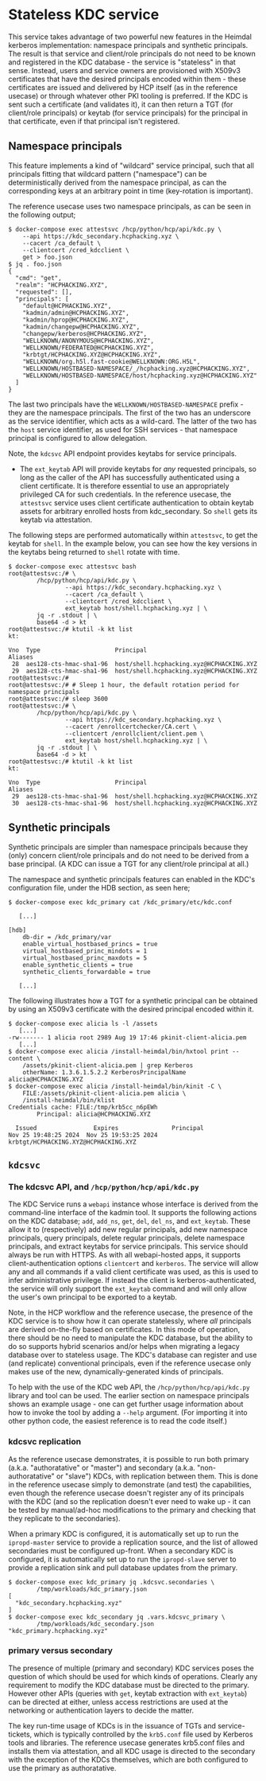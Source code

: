 # Stateless KDC service

This service takes advantage of two powerful new features in the Heimdal
kerberos implementation: namespace principals and synthetic principals.
The result is that service and client/role principals do not need to be known
and registered in the KDC database - the service is "stateless" in that sense.
Instead, users and service owners are provisioned with X509v3 certificates that
have the desired principals encoded within them - these certificates are issued
and delivered by HCP itself (as in the reference usecase) or through whatever
other PKI tooling is preferred. If the KDC is sent such a certificate (and
validates it), it can then return a TGT (for client/role principals) or keytab
(for service principals) for the principal in that certificate, even if that
principal isn't registered.

## Namespace principals

This feature implements a kind of "wildcard" service principal, such that all
principals fitting that wildcard pattern ("namespace") can be deterministically
derived from the namespace principal, as can the corresponding keys at an
arbitrary point in time (key-rotation is important).

The reference usecase uses two namespace principals, as can be seen in the
following output;

```
$ docker-compose exec attestsvc /hcp/python/hcp/api/kdc.py \
    --api https://kdc_secondary.hcphacking.xyz \
    --cacert /ca_default \
    --clientcert /cred_kdcclient \
    get > foo.json
$ jq . foo.json
{
  "cmd": "get",
  "realm": "HCPHACKING.XYZ",
  "requested": [],
  "principals": [
    "default@HCPHACKING.XYZ",
    "kadmin/admin@HCPHACKING.XYZ",
    "kadmin/hprop@HCPHACKING.XYZ",
    "kadmin/changepw@HCPHACKING.XYZ",
    "changepw/kerberos@HCPHACKING.XYZ",
    "WELLKNOWN/ANONYMOUS@HCPHACKING.XYZ",
    "WELLKNOWN/FEDERATED@HCPHACKING.XYZ",
    "krbtgt/HCPHACKING.XYZ@HCPHACKING.XYZ",
    "WELLKNOWN/org.h5l.fast-cookie@WELLKNOWN:ORG.H5L",
    "WELLKNOWN/HOSTBASED-NAMESPACE/_/hcphacking.xyz@HCPHACKING.XYZ",
    "WELLKNOWN/HOSTBASED-NAMESPACE/host/hcphacking.xyz@HCPHACKING.XYZ"
  ]
}
```

The last two principals have the `WELLKNOWN/HOSTBASED-NAMESPACE` prefix - they
are the namespace principals. The first of the two has an underscore as the
service identifier, which acts as a wild-card. The latter of the two has the
`host` service identifier, as used for SSH services - that namespace principal
is configured to allow delegation.

Note, the `kdcsvc` API endpoint provides keytabs for service principals.

* The `ext_keytab` API will provide keytabs for _any_ requested principals, so
  long as the caller of the API has successfully authenticated using a client
  certificate. It is therefore essential to use an appropriately privileged CA
  for such credentials. In the reference usecase, the `attestsvc` service uses
  client certificate authentication to obtain keytab assets for arbitrary
  enrolled hosts from kdc\_secondary. So `shell` gets its keytab via
  attestation.

The following steps are performed automatically within `attestsvc`, to get the
keytab for `shell`. In the example below, you can see how the key versions in
the keytabs being returned to `shell` rotate with time.
```
$ docker-compose exec attestsvc bash
root@attestsvc:/# \
        /hcp/python/hcp/api/kdc.py \
                --api https://kdc_secondary.hcphacking.xyz \
                --cacert /ca_default \
                --clientcert /cred_kdcclient \
                ext_keytab host/shell.hcphacking.xyz | \
        jq -r .stdout | \
        base64 -d > kt
root@attestsvc:/# ktutil -k kt list
kt:

Vno  Type                     Principal                                     Aliases
 28  aes128-cts-hmac-sha1-96  host/shell.hcphacking.xyz@HCPHACKING.XYZ
 29  aes128-cts-hmac-sha1-96  host/shell.hcphacking.xyz@HCPHACKING.XYZ
root@attestsvc:/#
root@attestsvc:/# # Sleep 1 hour, the default rotation period for namespace principals
root@attestsvc:/# sleep 3600
root@attestsvc:/# \
        /hcp/python/hcp/api/kdc.py \
                --api https://kdc_secondary.hcphacking.xyz \
                --cacert /enrollcertchecker/CA.cert \
                --clientcert /enrollclient/client.pem \
                ext_keytab host/shell.hcphacking.xyz | \
        jq -r .stdout | \
        base64 -d > kt
root@attestsvc:/# ktutil -k kt list
kt:

Vno  Type                     Principal                                     Aliases
 29  aes128-cts-hmac-sha1-96  host/shell.hcphacking.xyz@HCPHACKING.XYZ
 30  aes128-cts-hmac-sha1-96  host/shell.hcphacking.xyz@HCPHACKING.XYZ
```

## Synthetic principals

Synthetic principals are simpler than namespace principals because they (only)
concern client/role principals and do not need to be derived from a base
principal. (A KDC can issue a TGT for any client/role principal at all.)

The namespace and synthetic principals features can enabled in the KDC's
configuration file, under the HDB section, as seen here;

```
$ docker-compose exec kdc_primary cat /kdc_primary/etc/kdc.conf

   [...]

[hdb]
	db-dir = /kdc_primary/var
	enable_virtual_hostbased_princs = true
	virtual_hostbased_princ_mindots = 1
	virtual_hostbased_princ_maxdots = 5
	enable_synthetic_clients = true
	synthetic_clients_forwardable = true

   [...]
```

The following illustrates how a TGT for a synthetic principal can be obtained by using an X509v3 certificate with the desired principal encoded within it.

```
$ docker-compose exec alicia ls -l /assets
   [...]
-rw------- 1 alicia root 2989 Aug 19 17:46 pkinit-client-alicia.pem
   [...]
$ docker-compose exec alicia /install-heimdal/bin/hxtool print --content \
    /assets/pkinit-client-alicia.pem | grep Kerberos
	otherName: 1.3.6.1.5.2.2 KerberosPrincipalName alicia@HCPHACKING.XYZ
$ docker-compose exec alicia /install-heimdal/bin/kinit -C \
    FILE:/assets/pkinit-client-alicia.pem alicia \
    /install-heimdal/bin/klist
Credentials cache: FILE:/tmp/krb5cc_n6pEWh
        Principal: alicia@HCPHACKING.XYZ

  Issued                Expires               Principal
Nov 25 19:48:25 2024  Nov 25 19:53:25 2024  krbtgt/HCPHACKING.XYZ@HCPHACKING.XYZ
```

## `kdcsvc`

### The kdcsvc API, and `/hcp/python/hcp/api/kdc.py`

The KDC Service runs a `webapi` instance whose interface is derived from the
command-line interface of the kadmin tool. It supports the following actions on
the KDC database; `add`, `add_ns`, `get`, `del`, `del_ns`, and `ext_keytab`.
These allow it to (respectively) add new regular principals, add new namespace
principals, query principals, delete regular principals, delete namespace
principals, and extract keytabs for service principals. This service should
always be run with HTTPS. As with all webapi-hosted apps, it supports
client-authentication options `clientcert` and `kerberos`. The service will
allow any and all commands if a valid client certificate was used, as this is
used to infer administrative privilege. If instead the client is
kerberos-authenticated, the service will only support the `ext_keytab` command
and will only allow the user's own principal to be exported to a keytab.

Note, in the HCP workflow and the reference usecase, the presence of the KDC
service is to show how it can operate statelessly, where _all_ principals are
derived on-the-fly based on certificates. In this mode of operation, there
should be no need to manipulate the KDC database, but the ability to do so
supports hybrid scenarios and/or helps when migrating a legacy database over to
stateless usage. The KDC's database can register and use (and replicate)
conventional principals, even if the reference usecase only makes use of the
new, dynamically-generated kinds of principals.

To help with the use of the KDC web API, the `/hcp/python/hcp/api/kdc.py`
library and tool can be used. The earlier section on namespace principals shows
an example usage - one can get further usage information about how to invoke
the tool by adding a `--help` argument. (For importing it into other python
code, the easiest reference is to read the code itself.)

### kdcsvc replication

As the reference usecase demonstrates, it is possible to run both primary
(a.k.a. "authoratative" or "master") and secondary (a.k.a. "non-authoratative"
or "slave") KDCs, with replication between them. This is done in the reference
usecase simply to demonstrate (and test) the capabilities, even though the
reference usecase doesn't register any of its principals with the KDC (and so
the replication doesn't ever need to wake up - it can be tested by
manual/ad-hoc modifications to the primary and checking that they replicate to
the secondaries).

When a primary KDC is configured, it is automatically set up to run the
`ipropd-master` service to provide a replication source, and the list of
allowed secondaries must be configured up-front. When a secondary KDC is
configured, it is automatically set up to run the `ipropd-slave` server to
provide a replication sink and pull database updates from the primary.

```
$ docker-compose exec kdc_primary jq .kdcsvc.secondaries \
        /tmp/workloads/kdc_primary.json
[
  "kdc_secondary.hcphacking.xyz"
]
$ docker-compose exec kdc_secondary jq .vars.kdcsvc_primary \
        /tmp/workloads/kdc_secondary.json
"kdc_primary.hcphacking.xyz"
```

### primary versus secondary

The presence of multiple (primary and secondary) KDC services poses the
question of which should be used for which kinds of operations. Clearly any
requirement to modify the KDC database must be directed to the primary. However
other APIs (queries with `get`, keytab extraction with `ext_keytab`) can be
directed at either, unless access restrictions are used at the networking or
authentication layers to decide the matter.

The key run-time usage of KDCs is in the issuance of TGTs and service-tickets,
which is typically controlled by the `krb5.conf` file used by Kerberos tools
and libraries. The reference usecase generates krb5.conf files and installs
them via attestation, and all KDC usage is directed to the secondary with the
exception of the KDCs themselves, which are both configured to use the primary
as authoratative.
